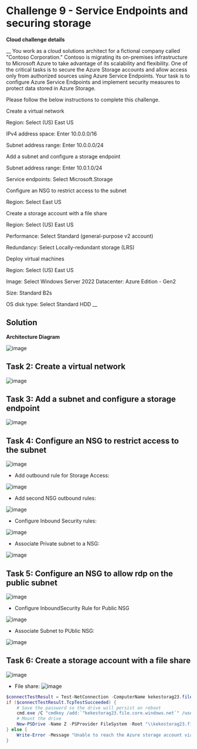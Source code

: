 # Challenge 9 - Service Endpoints and securing storage



__Cloud challenge details__

__
You work as a cloud solutions architect for a fictional company called "Contoso Corporation." Contoso is migrating its on-premises infrastructure to Microsoft Azure to take advantage of its scalability and flexibility. One of the critical tasks is to secure the Azure Storage accounts and allow access only from authorized sources using Azure Service Endpoints. Your task is to configure Azure Service Endpoints and implement security measures to protect data stored in Azure Storage.

Please follow the below instructions to complete this challenge.

Create a virtual network

Region: Select (US) East US

IPv4 address space: Enter 10.0.0.0/16

Subnet address range: Enter 10.0.0.0/24

Add a subnet and configure a storage endpoint

Subnet address range: Enter 10.0.1.0/24

Service endpoints: Select Microsoft.Storage

Configure an NSG to restrict access to the subnet

Region: Select East US

Create a storage account with a file share

Region: Select (US) East US

Performance: Select Standard (general-purpose v2 account)

Redundancy: Select Locally-redundant storage (LRS)

Deploy virtual machines 

Region: Select (US) East US

Image: Select Windows Server 2022 Datacenter: Azure Edition - Gen2 

Size: Standard B2s

OS disk type: Select Standard HDD
__

## Solution

__Architecture Diagram__

![image](https://github.com/Tcarters/Cloud-Security-Journey/assets/71230412/ccd37901-7473-410c-b6c2-b16f283f9623)

## Task 2: Create a virtual network

![image](https://github.com/Tcarters/Cloud-Security-Journey/assets/71230412/4dca9d2d-bad1-4f55-b8a1-cbc75b9b84cc)

## Task 3: Add a subnet and configure a storage endpoint

![image](https://github.com/Tcarters/Cloud-Security-Journey/assets/71230412/dc8e0442-46aa-4f0f-a353-cf5c6f017e17)

## Task 4: Configure an NSG to restrict access to the subnet

![image](https://github.com/Tcarters/Cloud-Security-Journey/assets/71230412/3484cdea-ce43-43e7-bbb0-baf586b9b248)

- Add outbound rule for Storage Access:

![image](https://github.com/Tcarters/Cloud-Security-Journey/assets/71230412/0db2a2dd-c058-4d85-a7f3-5530a31ae008)

- Add second NSG outbound rules:

![image](https://github.com/Tcarters/Cloud-Security-Journey/assets/71230412/0a1b09a4-7d13-4428-a438-75e9e7fe634d)

- Configure Inbound Security rules:


![image](https://github.com/Tcarters/Cloud-Security-Journey/assets/71230412/96fe3082-c586-4d61-8a33-84b2d09fbe8c)

- Associate Private subnet to a NSG:

![image](https://github.com/Tcarters/Cloud-Security-Journey/assets/71230412/d25bc318-9158-4b4d-9906-1e23630eac0b)


## Task 5: Configure an NSG to allow rdp on the public subnet

![image](https://github.com/Tcarters/Cloud-Security-Journey/assets/71230412/485d7d9d-5fe4-409d-936b-ef7499f5ae6c)

- Configure InboundSecurity Rule for Public NSG

![image](https://github.com/Tcarters/Cloud-Security-Journey/assets/71230412/b3ec43f9-51ae-4bbd-8cca-9c9ebf893df9)

- Associate Subnet to PUblic NSG:

![image](https://github.com/Tcarters/Cloud-Security-Journey/assets/71230412/8e1d7e53-d736-425a-9877-7824467d03bd)


## Task 6: Create a storage account with a file share

![image](https://github.com/Tcarters/Cloud-Security-Journey/assets/71230412/5dba0992-255b-4711-8277-1a3db1a37630)

- File share:
![image](https://github.com/Tcarters/Cloud-Security-Journey/assets/71230412/32700b6b-9641-4979-bbf7-8c11aa010ef1)

```ps1
$connectTestResult = Test-NetConnection -ComputerName kekestorag23.file.core.windows.net -Port 445
if ($connectTestResult.TcpTestSucceeded) {
    # Save the password so the drive will persist on reboot
    cmd.exe /C "cmdkey /add:`"kekestorag23.file.core.windows.net`" /user:`"localhost\kekestorag23`" /pass:`"EUuLbu6mbwGGBNEQEWLHPhxvwfoD/bxeVEi+GhwMphd4+a2cleXezdtwW6eiKZ66JVyzePHBva99+AStvU2zKg==`""
    # Mount the drive
    New-PSDrive -Name Z -PSProvider FileSystem -Root "\\kekestorag23.file.core.windows.net\kkefileshare23" -Persist
} else {
    Write-Error -Message "Unable to reach the Azure storage account via port 445. Check to make sure your organization or ISP is not blocking port 445, or use Azure P2S VPN, Azure S2S VPN, or Express Route to tunnel SMB traffic over a different port."
}

```



